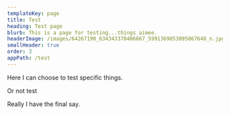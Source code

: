```yaml
---
templateKey: page
title: Test
heading: Test page
blurb: This is a page for testing...things aimee.
headerImage: /images/64267190_634343370406667_5991369053095067648_n.jpg
smallHeader: true
order: 3
appPath: /test
---
```


Here I can choose to test specific things.

Or not test

Really I have the final say.
